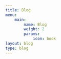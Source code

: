 ```yaml
---
title: Blog
menu:
    main:
        name: Blog
        weight: 2
        params:
            icon: book
layout: blog
type: blog
---
```


